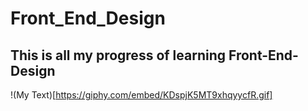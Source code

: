 # Front_End_Design
## This is all my progress of learning Front-End-Design
!(My Text)[https://giphy.com/embed/KDspjK5MT9xhqyycfR.gif]